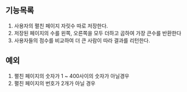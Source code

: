 ## 기능목록

1. 사용자의 펼친 페이지 자릿수 따로 저장한다.
2. 저장된 페이지의 수를 왼쪽, 오른쪽을 모두 더하고 곱하여 가장 큰수를 반환한다
3. 사용자들의 점수를 비교하여 더 큰 사람이 따라 결과를 리턴한다.

## 예외
1. 펼친 페이지의 숫자가 1 ~ 400사이의 숫자가 아닐경우
2. 펼친 페이지의 번호가 2개가 아닐 경우